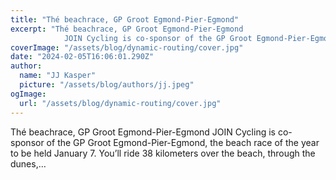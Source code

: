 ```yaml
---
title: "Thé beachrace, GP Groot Egmond-Pier-Egmond"
excerpt: "Thé beachrace, GP Groot Egmond-Pier-Egmond
            JOIN Cycling is co-sponsor of the GP Groot Egmond-Pier-Egmond, the beach race of the year to be held January 7. You’ll ride 38 kilometers over th"
coverImage: "/assets/blog/dynamic-routing/cover.jpg"
date: "2024-02-05T16:06:01.290Z"
author:
  name: "JJ Kasper"
  picture: "/assets/blog/authors/jj.jpeg"
ogImage:
  url: "/assets/blog/dynamic-routing/cover.jpg"
---
```


Thé beachrace, GP Groot Egmond-Pier-Egmond
            JOIN Cycling is co-sponsor of the GP Groot Egmond-Pier-Egmond, the beach race of the year to be held January 7. You’ll ride 38 kilometers over the beach, through the dunes,…